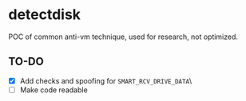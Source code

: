
# detectdisk
POC of common anti-vm technique, used for research, not optimized.

## TO-DO
- [x] Add checks and spoofing for `SMART_RCV_DRIVE_DATA`\
- [ ] Make code readable
